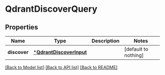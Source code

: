 # QdrantDiscoverQuery


## Properties
Name | Type | Description | Notes
------------ | ------------- | ------------- | -------------
**discover** | [***QdrantDiscoverInput**](QdrantDiscoverInput.md) |  | [default to nothing]


[[Back to Model list]](../README.md#models) [[Back to API list]](../README.md#api-endpoints) [[Back to README]](../README.md)


